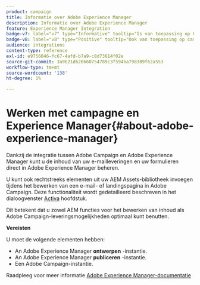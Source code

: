 ```yaml
---
product: campaign
title: Informatie over Adobe Experience Manager
description: Informatie over Adobe Experience Manager
feature: Experience Manager Integration
badge-v7: label="v7" type="Informative" tooltip="Is van toepassing op Campaign Classic v7"
badge-v8: label="v8" type="Positive" tooltip="Ook van toepassing op campagne v8"
audience: integrations
content-type: reference
exl-id: e9756046-fc67-4afd-b7a9-c8d73614f02e
source-git-commit: 3a9b21d626b60754789c3f594ba798309f62a553
workflow-type: tm+mt
source-wordcount: '138'
ht-degree: 1%

---
```


# Werken met campagne en Experience Manager{#about-adobe-experience-manager}



Dankzij de integratie tussen Adobe Campaign en Adobe Experience Manager kunt u de inhoud van uw e-mailleveringen en uw formulieren direct in Adobe Experience Manager beheren.

U kunt ook rechtstreeks elementen uit uw AEM Assets-bibliotheek invoegen tijdens het bewerken van een e-mail- of landingspagina in Adobe Campaign. Deze functionaliteit wordt gedetailleerd beschreven in het dialoogvenster [Activa](../../integrations/using/sharing-assets-with-adobe-experience-cloud.md) hoofdstuk.

Dit betekent dat u zowel AEM functies voor het bewerken van inhoud als Adobe Campaign-leveringsmogelijkheden optimaal kunt benutten.

**Vereisten**

U moet de volgende elementen hebben:

* An Adobe Experience Manager **ontwerpen** -instantie.
* An Adobe Experience Manager **publiceren** -instantie.
* Een Adobe Campaign-instantie.

Raadpleeg voor meer informatie [Adobe Experience Manager-documentatie](https://experienceleague.adobe.com/docs/experience-manager-65/classic-ui/campaign/classic-personalization-ac-campaign.html)
